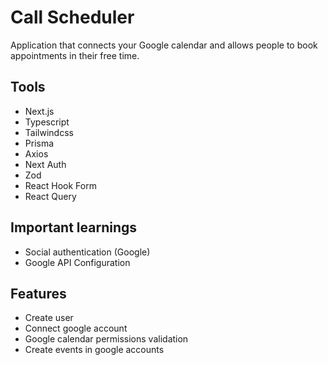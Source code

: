# Call Scheduler

Application that connects your Google calendar and allows people to book appointments in their free time.

## Tools
- Next.js
- Typescript
- Tailwindcss
- Prisma
- Axios
- Next Auth
- Zod
- React Hook Form
- React Query

## Important learnings
- Social authentication (Google)
- Google API Configuration

## Features
- Create user
- Connect google account
- Google calendar permissions validation
- Create events in google accounts
  
  
